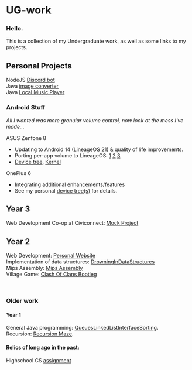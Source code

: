 # UG-work
 
### Hello.

This is a collection of my Undergraduate work, as well as some links to my projects.


## Personal Projects
NodeJS [Discord bot](https://github.com/mikooomich/Renegade-Yeet/)
<br>
Java [image converter](https://github.com/mikooomich/imgToBraille/)
<br>
Java [Local Music Player](https://github.com/mikooomich/jankMusicPlayer)
<br>

### Android Stuff
*All I wanted was more granular volume control, now look at the mess I've made...*

ASUS Zenfone 8
- Updating to Android 14 (LineageOS 21) & quality of life improvements.
- Porting per-app volume to LineageOS: [1](https://github.com/mikooomich/android_frameworks_base) [2](https://github.com/mikooomich/android_packages_apps_Settings) [3](https://github.com/mikooomich/android_frameworks_av)
- [Device tree](https://github.com/mikooomich/android_device_asus_sake), [Kernel](https://github.com/mikooomich/android_kernel_asus_sm8350)

OnePlus 6
- Integrating additional enhancements/features
- See my personal [device tree(s)](https://github.com/mikooomich/android_device_oneplus_sdm845-common) for details.


## Year 3
Web Development Co-op at Civiconnect: [Mock Project](https://github.com/mikooomich/discoverlincoln-t2-c8)


## Year 2
Web Development: [Personal Website](https://github.com/mikooomich/UG-work/tree/main/src/WebDev)
<br>
Implementation of data structures: [DrowningInDataStructures](https://github.com/mikooomich/UG-work/tree/main/src/DrowningInDataStructures)
<br>
Mips Assembly: [Mips Assembly](https://github.com/mikooomich/UG-work/tree/main/src/MipsAssembly)
<br>
Village Game: [Clash Of Clans Bootleg](https://github.com/mikooomich/clash-of-clans-bootleg)

<br>

### Older work

#### Year 1
General Java programming: [QueuesLinkedListInterfaceSorting](https://github.com/mikooomich/UG-work/tree/main/src/QueuesLinkedListInterfaceSorting).
<br>
Recursion: [Recursion Maze](https://github.com/mikooomich/UG-work/tree/main/src/Recursion/Maze).
<br>


#### Relics of long ago in the past:
Highschool CS [assignment](https://github.com/mikooomich/UG-work/tree/main/src/Old/fix-wage-gap) 
